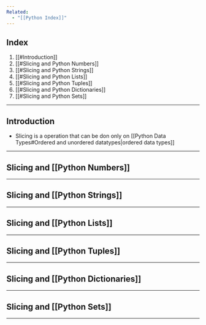 ```yaml
---
Related:
  - "[[Python Index]]"
---
```



## Index
1. [[#Introduction]]
2. [[#Slicing and Python Numbers]]
3. [[#Slicing and Python Strings]]
4. [[#Slicing and Python Lists]]
5. [[#Slicing and Python Tuples]]
6. [[#Slicing and Python Dictionaries]]
7. [[#Slicing and Python Sets]]

---
## Introduction
- Slicing is a operation that can be don only on [[Python Data Types#Ordered and unordered datatypes|ordered data types]]

---
## Slicing and [[Python Numbers]]

---
## Slicing and [[Python Strings]]

---
## Slicing and [[Python Lists]]

---
## Slicing and [[Python Tuples]]


---
## Slicing and [[Python Dictionaries]]


---
## Slicing and [[Python Sets]]

---
